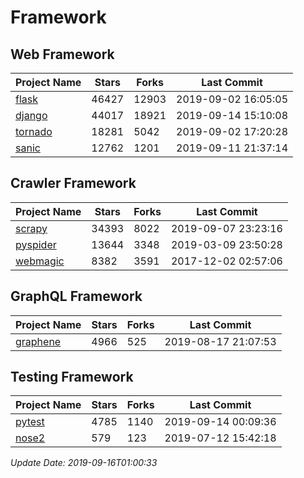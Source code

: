 # Framework

## Web Framework

| Project Name | Stars | Forks | Last Commit |
| ------------ | ----- | ----- | ----------- |
| [flask](https://github.com/pallets/flask) | 46427 | 12903 | 2019-09-02 16:05:05 |
| [django](https://github.com/django/django) | 44017 | 18921 | 2019-09-14 15:10:08 |
| [tornado](https://github.com/tornadoweb/tornado) | 18281 | 5042 | 2019-09-02 17:20:28 |
| [sanic](https://github.com/huge-success/sanic) | 12762 | 1201 | 2019-09-11 21:37:14 |

## Crawler Framework

| Project Name | Stars | Forks | Last Commit |
| ------------ | ----- | ----- | ----------- |
| [scrapy](https://github.com/scrapy/scrapy) | 34393 | 8022 | 2019-09-07 23:23:16 |
| [pyspider](https://github.com/binux/pyspider) | 13644 | 3348 | 2019-03-09 23:50:28 |
| [webmagic](https://github.com/code4craft/webmagic) | 8382 | 3591 | 2017-12-02 02:57:06 |

## GraphQL Framework

| Project Name | Stars | Forks | Last Commit |
| ------------ | ----- | ----- | ----------- |
| [graphene](https://github.com/graphql-python/graphene) | 4966 | 525 | 2019-08-17 21:07:53 |

## Testing Framework

| Project Name | Stars | Forks | Last Commit |
| ------------ | ----- | ----- | ----------- |
| [pytest](https://github.com/pytest-dev/pytest) | 4785 | 1140 | 2019-09-14 00:09:36 |
| [nose2](https://github.com/nose-devs/nose2) | 579 | 123 | 2019-07-12 15:42:18 |

*Update Date: 2019-09-16T01:00:33*